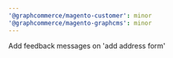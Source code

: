 ```yaml
---
'@graphcommerce/magento-customer': minor
'@graphcommerce/magento-graphcms': minor
---
```


Add feedback messages on 'add address form'
